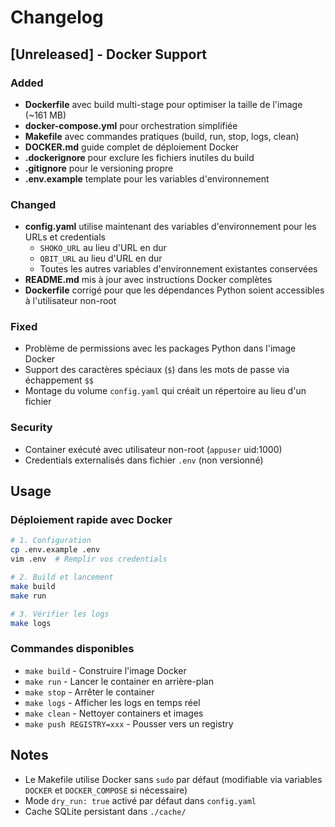 # Changelog

## [Unreleased] - Docker Support

### Added
- **Dockerfile** avec build multi-stage pour optimiser la taille de l'image (~161 MB)
- **docker-compose.yml** pour orchestration simplifiée
- **Makefile** avec commandes pratiques (build, run, stop, logs, clean)
- **DOCKER.md** guide complet de déploiement Docker
- **.dockerignore** pour exclure les fichiers inutiles du build
- **.gitignore** pour le versioning propre
- **.env.example** template pour les variables d'environnement

### Changed
- **config.yaml** utilise maintenant des variables d'environnement pour les URLs et credentials
  - `SHOKO_URL` au lieu d'URL en dur
  - `QBIT_URL` au lieu d'URL en dur
  - Toutes les autres variables d'environnement existantes conservées
- **README.md** mis à jour avec instructions Docker complètes
- **Dockerfile** corrigé pour que les dépendances Python soient accessibles à l'utilisateur non-root

### Fixed
- Problème de permissions avec les packages Python dans l'image Docker
- Support des caractères spéciaux (`$`) dans les mots de passe via échappement `$$`
- Montage du volume `config.yaml` qui créait un répertoire au lieu d'un fichier

### Security
- Container exécuté avec utilisateur non-root (`appuser` uid:1000)
- Credentials externalisés dans fichier `.env` (non versionné)

## Usage

### Déploiement rapide avec Docker

```bash
# 1. Configuration
cp .env.example .env
vim .env  # Remplir vos credentials

# 2. Build et lancement
make build
make run

# 3. Vérifier les logs
make logs
```

### Commandes disponibles

- `make build` - Construire l'image Docker
- `make run` - Lancer le container en arrière-plan
- `make stop` - Arrêter le container
- `make logs` - Afficher les logs en temps réel
- `make clean` - Nettoyer containers et images
- `make push REGISTRY=xxx` - Pousser vers un registry

## Notes

- Le Makefile utilise Docker sans `sudo` par défaut (modifiable via variables `DOCKER` et `DOCKER_COMPOSE` si nécessaire)
- Mode `dry_run: true` activé par défaut dans `config.yaml`
- Cache SQLite persistant dans `./cache/`
